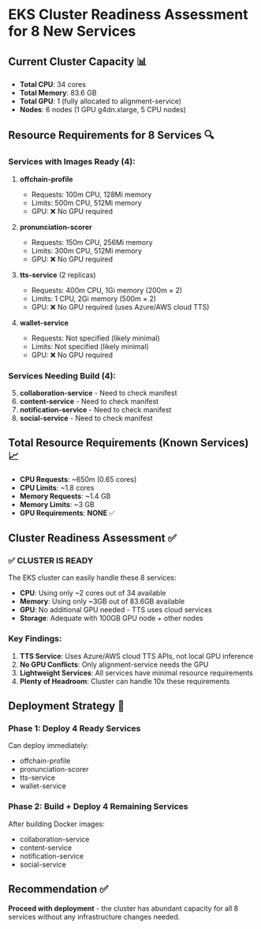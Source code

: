 # EKS Cluster Readiness Assessment for 8 New Services

## Current Cluster Capacity 📊
- **Total CPU**: 34 cores
- **Total Memory**: 83.6 GB  
- **Total GPU**: 1 (fully allocated to alignment-service)
- **Nodes**: 6 nodes (1 GPU g4dn.xlarge, 5 CPU nodes)

## Resource Requirements for 8 Services 🔍

### Services with Images Ready (4):

1. **offchain-profile**
   - Requests: 100m CPU, 128Mi memory
   - Limits: 500m CPU, 512Mi memory
   - GPU: ❌ No GPU required

2. **pronunciation-scorer** 
   - Requests: 150m CPU, 256Mi memory
   - Limits: 300m CPU, 512Mi memory
   - GPU: ❌ No GPU required

3. **tts-service** (2 replicas)
   - Requests: 400m CPU, 1Gi memory (200m × 2)
   - Limits: 1 CPU, 2Gi memory (500m × 2)
   - GPU: ❌ No GPU required (uses Azure/AWS cloud TTS)

4. **wallet-service**
   - Requests: Not specified (likely minimal)
   - Limits: Not specified (likely minimal)
   - GPU: ❌ No GPU required

### Services Needing Build (4):

5. **collaboration-service** - Need to check manifest
6. **content-service** - Need to check manifest  
7. **notification-service** - Need to check manifest
8. **social-service** - Need to check manifest

## Total Resource Requirements (Known Services) 📈
- **CPU Requests**: ~650m (0.65 cores)
- **CPU Limits**: ~1.8 cores
- **Memory Requests**: ~1.4 GB
- **Memory Limits**: ~3 GB
- **GPU Requirements**: **NONE** ✅

## Cluster Readiness Assessment ✅

### ✅ **CLUSTER IS READY** 
The EKS cluster can easily handle these 8 services:

- **CPU**: Using only ~2 cores out of 34 available
- **Memory**: Using only ~3GB out of 83.6GB available  
- **GPU**: No additional GPU needed - TTS uses cloud services
- **Storage**: Adequate with 100GB GPU node + other nodes

### Key Findings:
1. **TTS Service**: Uses Azure/AWS cloud TTS APIs, not local GPU inference
2. **No GPU Conflicts**: Only alignment-service needs the GPU
3. **Lightweight Services**: All services have minimal resource requirements
4. **Plenty of Headroom**: Cluster can handle 10x these requirements

## Deployment Strategy 🚀

### Phase 1: Deploy 4 Ready Services
Can deploy immediately:
- offchain-profile
- pronunciation-scorer  
- tts-service
- wallet-service

### Phase 2: Build + Deploy 4 Remaining Services
After building Docker images:
- collaboration-service
- content-service
- notification-service
- social-service

## Recommendation ✅
**Proceed with deployment** - the cluster has abundant capacity for all 8 services without any infrastructure changes needed.
